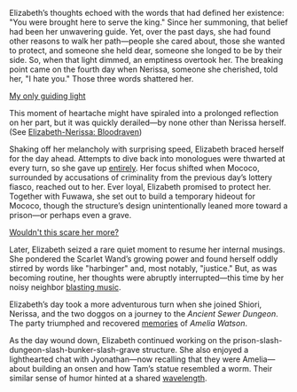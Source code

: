 Elizabeth’s thoughts echoed with the words that had defined her existence: "You were brought here to serve the king." Since her summoning, that belief had been her unwavering guide. Yet, over the past days, she had found other reasons to walk her path—people she cared about, those she wanted to protect, and someone she held dear, someone she longed to be by their side. So, when that light dimmed, an emptiness overtook her. The breaking point came on the fourth day when Nerissa, someone she cherished, told her, "I hate you." Those three words shattered her.

[My only guiding light](#embed:https://www.youtube.com/live/1_dhGL0K5-k?t=183)

This moment of heartache might have spiraled into a prolonged reflection on her part, but it was quickly derailed—by none other than Nerissa herself. (See [Elizabeth-Nerissa: Bloodraven](#edge:liz-nerissa))

Shaking off her melancholy with surprising speed, Elizabeth braced herself for the day ahead. Attempts to dive back into monologues were thwarted at every turn, so she gave up [entirely](https://www.youtube.com/live/1_dhGL0K5-k?feature=shared&t=1381). Her focus shifted when Mococo, surrounded by accusations of criminality from the previous day’s lottery fiasco, reached out to her. Ever loyal, Elizabeth promised to protect her. Together with Fuwawa, she set out to build a temporary hideout for Mococo, though the structure’s design unintentionally leaned more toward a prison—or perhaps even a grave.

[Wouldn't this scare her more?](#embed:https://www.youtube.com/live/1_dhGL0K5-k?feature=shared&t=2077)

Later, Elizabeth seized a rare quiet moment to resume her internal musings. She pondered the Scarlet Wand’s growing power and found herself oddly stirred by words like "harbinger" and, most notably, "justice." But, as was becoming routine, her thoughts were abruptly interrupted—this time by her noisy neighbor [blasting music](https://www.youtube.com/live/1_dhGL0K5-k?feature=shared&t=4393).

Elizabeth’s day took a more adventurous turn when she joined Shiori, Nerissa, and the two doggos on a journey to the _Ancient Sewer Dungeon_. The party triumphed and recovered [memories](https://www.youtube.com/live/1_dhGL0K5-k?feature=shared&t=5881) of _Amelia Watson_.

As the day wound down, Elizabeth continued working on the prison-slash-dungeon-slash-bunker-slash-grave structure. She also enjoyed a lighthearted chat with Jyonathan—now recalling that they were Amelia—about building an onsen and how Tam’s statue resembled a worm. Their similar sense of humor hinted at a shared [wavelength](https://www.youtube.com/live/1_dhGL0K5-k?feature=shared&t=12113).
